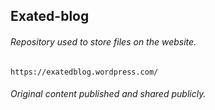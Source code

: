 ## Exated-blog

###### Repository used to store files on the website.
    https://exatedblog.wordpress.com/

###### Original content published and shared publicly.
